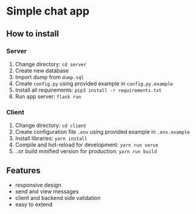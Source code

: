 # Simple chat app

## How to install

### Server

1. Change directory: `cd server`
2. Create new database
3. Import dump from `dump.sql`
4. Create `config.py` using provided example in `config.py.example`
5. Install all requirements: `pip3 install -r requirements.txt`
6. Run app server: `flask run`

### Client

1. Change directory: `cd client`
2. Create configuration file `.env` using provided example in `.env.example`
3. Install libraries: `yarn install`
4. Compile and hot-reload for development: `yarn run serve`
5. ..or build minified version for production: `yarn run build`


## Features

- responsive design
- send and view messages
- client and backend side validation
- easy to extend
